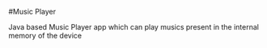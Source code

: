 #Music Player

Java based Music Player app which can play musics present in the internal memory of the device 
